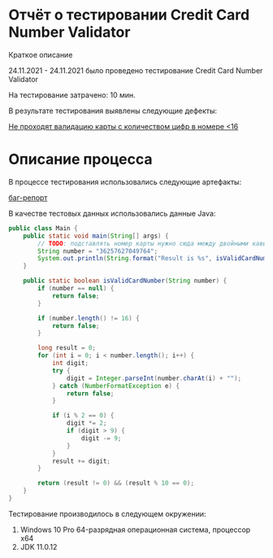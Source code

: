 # Отчёт о тестировании Credit Card Number Validator

Краткое описание

24.11.2021 - 24.11.2021 было проведено тестирование Credit Card Number Validator

На тестирование затрачено: 10 мин.

В результате тестирования выявлены следующие дефекты:

[Не проходят валидацию карты с количеством цифр в номере <16](https://github.com/Katriona17/Java1.2/issues/1)

# Описание процесса 

В процессе тестирования использовались следующие артефакты:

[баг-репорт](https://github.com/Katriona17/Java1.2/issues/1)


В качестве тестовых данных использовались данные Java:

```Java
public class Main {
    public static void main(String[] args) {
        // TODO: подставлять номер карты нужно сюда между двойными кавычками, без пробелов
        String number = "36257627049764";
        System.out.println(String.format("Result is %s", isValidCardNumber(number) ? "OK" : "FAIL"));
    }

    public static boolean isValidCardNumber(String number) {
        if (number == null) {
            return false;
        }

        if (number.length() != 16) {
            return false;
        }

        long result = 0;
        for (int i = 0; i < number.length(); i++) {
            int digit;
            try {
                digit = Integer.parseInt(number.charAt(i) + "");
            } catch (NumberFormatException e) {
                return false;
            }

            if (i % 2 == 0) {
                digit *= 2;
                if (digit > 9) {
                    digit -= 9;
                }
            }
            result += digit;
        }

        return (result != 0) && (result % 10 == 0);
    }
}
```


Тестирование производилось в следующем окружении:

1. Windows 10 Pro 64-разрядная операционная система, процессор x64
1. JDK 11.0.12
